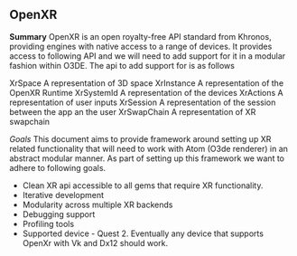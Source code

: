 
## OpenXR 



**Summary**
OpenXR is an open royalty-free API standard from Khronos, providing engines with native access to a range of devices. It provides access to following API and we will need to add support for it in a modular fashion within O3DE. The api to add support for is as follows

XrSpace	A representation of 3D space
XrInstance	A representation of the OpenXR Runtime
XrSystemId	A representation of the devices
XrActions	A representation of user inputs
XrSession	A representation of the session between the app an the user
XrSwapChain	A representation of XR swapchain 

*Goals*
This document aims to provide framework around setting up XR related functionality that will need to work with Atom (O3de renderer) in an abstract modular manner. As part of setting up this framework we want to adhere to following goals. 


* Clean XR api accessible to all gems that require XR functionality.  
* Iterative development
* Modularity across multiple XR backends
* Debugging support
* Profiling tools
* Supported device - Quest 2. Eventually any device that supports OpenXr with Vk and Dx12 should work. 

